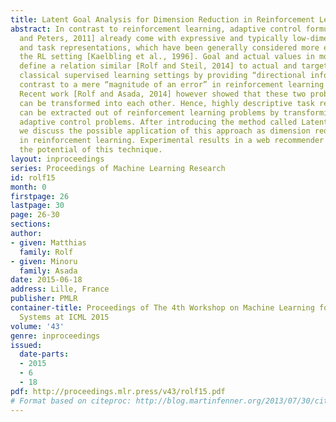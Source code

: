 ```yaml
---
title: Latent Goal Analysis for Dimension Reduction in Reinforcement Learning
abstract: In contrast to reinforcement learning, adaptive control formulations [Nguyen-Tuong
  and Peters, 2011] already come with expressive and typically low-dimensional goal
  and task representations, which have been generally considered more expressive than
  the RL setting [Kaelbling et al., 1996]. Goal and actual values in motor control
  define a relation similar [Rolf and Steil, 2014] to actual and target outputs in
  classical supervised learning settings by providing “directional information” in
  contrast to a mere “magnitude of an error” in reinforcement learning [Barto, 1994].
  Recent work [Rolf and Asada, 2014] however showed that these two problem formulations
  can be transformed into each other. Hence, highly descriptive task representations
  can be extracted out of reinforcement learning problems by transforming them into
  adaptive control problems. After introducing the method called Latent Goal Analysis,
  we discuss the possible application of this approach as dimension reduction technique
  in reinforcement learning. Experimental results in a web recommender scenario confirm
  the potential of this technique.
layout: inproceedings
series: Proceedings of Machine Learning Research
id: rolf15
month: 0
firstpage: 26
lastpage: 30
page: 26-30
sections: 
author:
- given: Matthias
  family: Rolf
- given: Minoru
  family: Asada
date: 2015-06-18
address: Lille, France
publisher: PMLR
container-title: Proceedings of The 4th Workshop on Machine Learning for Interactive
  Systems at ICML 2015
volume: '43'
genre: inproceedings
issued:
  date-parts:
  - 2015
  - 6
  - 18
pdf: http://proceedings.mlr.press/v43/rolf15.pdf
# Format based on citeproc: http://blog.martinfenner.org/2013/07/30/citeproc-yaml-for-bibliographies/
---
```

